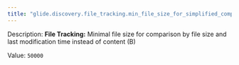 ```yaml
---
title: "glide.discovery.file_tracking.min_file_size_for_simplified_comparison"
---
```


Description: <b>File Tracking:</b> Minimal file size for comparison by file size and last modification time instead of content (B)

Value: `50000`